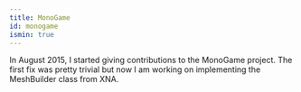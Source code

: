 ```yaml
---
title: MonoGame
id: monogame
ismin: true
---
```

In August 2015, I started giving contributions to the MonoGame project. The first
fix was pretty trivial but now I am working on implementing the MeshBuilder class
from XNA.